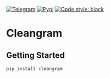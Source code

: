 [![Telegram](https://img.shields.io/badge/dynamic/xml?color=blue&label=Telegram&query=.%2F%2F*[%40class%3D%27tgme_page_extra%27]&url=https%3A%2F%2Ft.me%2Fcleangram&logo=telegram&link=https://t.me/cleangram&style=flat-square)](https://t.me/+_IGqbnmF5fZmZDky)
[![Pypi](https://img.shields.io/pypi/v/cleangram?style=flat-square)](https://pypi.org/project/cleangram/)
[![Code style: black](https://img.shields.io/badge/code%20style-black-000000.svg)](https://github.com/psf/black)
# Cleangram

## Getting Started

```commandline
pip install cleangram
```
